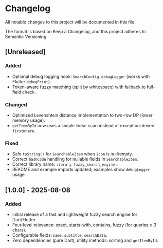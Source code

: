 # Changelog

All notable changes to this project will be documented in this file.

The format is based on Keep a Changelog, and this project adheres to Semantic Versioning.

## [Unreleased]

### Added
- Optional debug logging hook: `SearchConfig.debugLogger` (works with Flutter `debugPrint`).
- Token-aware fuzzy matching (split by whitespace) with fallback to full-field check.

### Changed
- Optimized Levenshtein distance implementation to two-row DP (lower memory usage).
- `getItemById` now uses a simple linear scan instead of exception-driven `firstWhere`.

### Fixed
- Safe `toString()` for `SearchableItem` when `icon` is null/empty.
- Correct `hashCode` handling for nullable fields in `SearchableItem`.
- Correct library name: `library fuzzy_search_engine;`.
- README and example imports updated; examples show `debugLogger` usage.

## [1.0.0] - 2025-08-08

### Added
- Initial release of a fast and lightweight fuzzy search engine for Dart/Flutter.
- Four-level relevance: exact, starts-with, contains, fuzzy (for queries ≥ 3 chars).
- Configurable fields: `name`, `subtitle`, `searchData`.
- Zero dependencies (pure Dart), utility methods: sorting and `getItemById`.